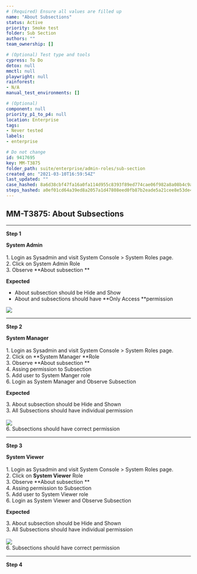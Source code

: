 ```yaml
---
# (Required) Ensure all values are filled up
name: "About Subsections"
status: Active
priority: Smoke test
folder: Sub Section
authors: ""
team_ownership: []

# (Optional) Test type and tools
cypress: To Do
detox: null
mmctl: null
playwright: null
rainforest: 
- N/A
manual_test_environments: []

# (Optional)
component: null
priority_p1_to_p4: null
location: Enterprise
tags: 
- Never tested
labels: 
- enterprise

# Do not change
id: 9417695
key: MM-T3875
folder_path: suite/enterprise/admin-roles/sub-section
created_on: "2021-03-10T16:59:54Z"
last_updated: ""
case_hashed: 8a6d38cbf47fa16a0fa114d955c8393f89ed774cae06f982a8a08b4c9a510eaff1f9fe93e7f621adfd5c7ce2c45698da
steps_hashed: a0ef01cd64a39ed8a2057a1d47808eed0fb87b2eade5a21cee8e53de43309e974034b984dc3e35bb1a37d72dcd55bb59
---
```


## MM-T3875: About Subsections

---

**Step 1**

**System Admin**\
\
1\. Login as Sysadmin and visit System Console > System Roles page.\
2\. Click on System Admin Role\
3\. Observe \*\*About subsection \*\*

**Expected**

- About subsection should be Hide and Show
- About and subsections should have \*\*Only Access \*\*permission

![](https://smartbear-tm4j-prod-us-west-2-attachment-rich-text.s3.us-west-2.amazonaws.com/embedded-f3277290f945470c4add5d21ef3dc7ca7b74388fc7152bfb6b99ae58c66a95a8-1615400905964-1615400905964.png)

---

**Step 2**

**System Manager**\
\
1\. Login as Sysadmin and visit System Console > System Roles page.\
2\. Click on \*\*System Manager \*\*Role\
3\. Observe \*\*About subsection \*\*\
4\. Assing permission to Subsection\
5\. Add user to System Manger role\
6\. Login as System Manager and Observe Subsection

**Expected**

3\. About subsection should be Hide and Shown\
3\. All Subsections should have individual permission\
\
![](https://smartbear-tm4j-prod-us-west-2-attachment-rich-text.s3.us-west-2.amazonaws.com/embedded-f3277290f945470c4add5d21ef3dc7ca7b74388fc7152bfb6b99ae58c66a95a8-1615401274269-1615401274269.png)\
6\. Subsections should have correct permission

---

**Step 3**

**System Viewer**\
\
1\. Login as Sysadmin and visit System Console > System Roles page.\
2\. Click on **System Viewer** Role\
3\. Observe \*\*About subsection \*\*\
4\. Assing permission to Subsection\
5\. Add user to System Viewer role\
6\. Login as System Viewer and Observe Subsection

**Expected**

3\. About subsection should be Hide and Shown\
3\. All Subsections should have individual permission\
\
![](https://smartbear-tm4j-prod-us-west-2-attachment-rich-text.s3.us-west-2.amazonaws.com/embedded-f3277290f945470c4add5d21ef3dc7ca7b74388fc7152bfb6b99ae58c66a95a8-1615401703498-1615401703498.png)\
6\. Subsections should have correct permission

---

**Step 4**
